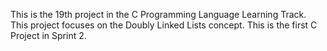 This is the 19th project in the C Programming Language Learning Track.
This project focuses on the Doubly Linked Lists concept.
This is the first C Project in Sprint 2.
